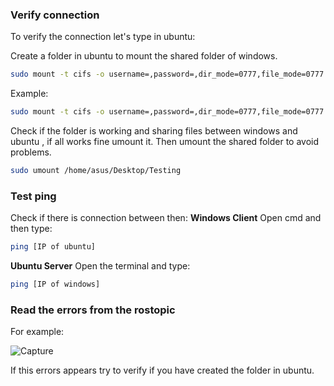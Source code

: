 ### Verify connection
To verify the connection let's type in ubuntu:

Create a folder in ubuntu to mount the shared folder of windows.
```bash
sudo mount -t cifs -o username=,password=,dir_mode=0777,file_mode=0777 //[IP_address]/[Name of the shared folder] [Path of the folder in ubuntu]
```
Example:
```bash
sudo mount -t cifs -o username=,password=,dir_mode=0777,file_mode=0777 //192.168.2.237/Testing /home/asus/Desktop/Test
```
Check if the folder is working and sharing files between windows and ubuntu , if all works fine umount it.
Then umount the shared folder to avoid problems.
```bash
sudo umount /home/asus/Desktop/Testing 
```
### Test ping
Check if there is connection between then:
**Windows Client**
Open cmd and then type:
```bash
ping [IP of ubuntu]
```
**Ubuntu Server**
Open the terminal and type:
```bash
ping [IP of windows]
```
### Read the errors from the rostopic
For example:

![Capture](https://user-images.githubusercontent.com/59718261/89586680-c8970d00-d805-11ea-96fe-e9953742bbca.PNG)

If this errors appears try to verify if you have created the folder in ubuntu.


